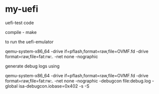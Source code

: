 # my-uefi
uefi-test code


compile - make

to run the uefi-emulator

qemu-system-x86_64 -drive if=pflash,format=raw,file=OVMF.fd -drive format=raw,file=fat:rw:. -net none -nographic

generate debug logs using

qemu-system-x86_64 -drive if=pflash,format=raw,file=OVMF.fd -drive format=raw,file=fat:rw:. -net none -nographic -debugcon file:debug.log -global isa-debugcon.iobase=0x402 -s -S
